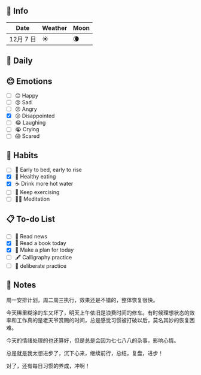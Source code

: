 ## 📅 Info

| Date           | Weather      | Moon |
| -------------- | ------------ | ---- |
| 12月 7 日 | ☀️ | 🌘 |

## 📖 Daily



## 😊 Emotions

- [ ] 😊 Happy
- [ ] 😢 Sad
- [ ] 😡 Angry
- [x] 😔 Disappointed
- [ ] 😂 Laughing
- [ ] 😭 Crying
- [ ] 😱 Scared

## 🍎 Habits

- [ ] 🌅 Early to bed, early to rise
- [x] 🥕 Healthy eating
- [x] ☕️ Drink more hot water
- [ ] 💪 Keep exercising
- [ ] 🧘‍♂️ Meditation

## 📋 To-do List

- [ ] 📰 Read news
- [x] 📖 Read a book today
- [x] 📝 Make a plan for today
- [ ] 🖋️ Calligraphy practice
- [ ] 🎯 deliberate practice

## 📝 Notes

周一安排计划，周二周三执行，效果还是不错的，整体恢复很快。

今天稀里糊涂的车又坏了，明天上午依旧是浪费时间的修车。有时候理想状态的效率和工作真的是老天爷赏赐的时间，总是感觉习惯被打破以后，莫名其妙的恢复困难。

今天的情绪处理的也还算好，但是总是会因为七七八八的杂事，影响心情。

总是就是我太想进步了，沉下心来，继续前行，总结，复盘，进步！

对了，还有每日习惯的养成，冲啊！





